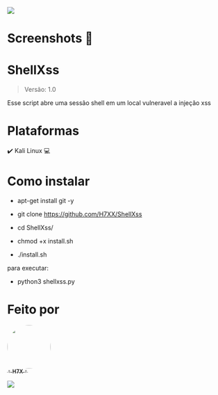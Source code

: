 <p>
<img src= "https://camo.githubusercontent.com/71b837571c48af3aa60a73dbc9d5936aa359d78efbfa8a6743cbbbc16b80ef4d/68747470733a2f2f63646e2e646973636f72646170702e636f6d2f6174746163686d656e74732f3830353930323039333930363630383138362f3830353931333937323533353539303932322f74656e6f722e676966"/>
</p>

# Screenshots 📸

# ShellXss
 
> Versão: 1.0
 
Esse script abre uma sessão shell em um local vulneravel a injeção xss

# Plataformas 
✔️ Kali Linux 💻

# Como instalar
 
+ apt-get install git -y
 
+ git clone https://github.com/H7XX/ShellXss
 
+ cd ShellXss/
 
+ chmod +x install.sh
 
+ ./install.sh
 
para executar: 
+ python3 shellxss.py

# Feito por

<td align="center"><a href="https://github.com/H7XX"><img style="border-radius: 50%;" src="https://avatars.githubusercontent.com/u/88547689?v=4" width="100px;" alt=""/><br /><sub><b>☿ 𝖧𝟩𝖷 ☿</b></sub></a><br /></td>

<p>
<img src= "https://camo.githubusercontent.com/71b837571c48af3aa60a73dbc9d5936aa359d78efbfa8a6743cbbbc16b80ef4d/68747470733a2f2f63646e2e646973636f72646170702e636f6d2f6174746163686d656e74732f3830353930323039333930363630383138362f3830353931333937323533353539303932322f74656e6f722e676966"/>
</p>
 

